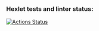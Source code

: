 ### Hexlet tests and linter status:
[![Actions Status](https://github.com/ysmir81/devops-for-programmers-project-lvl1/workflows/hexlet-check/badge.svg)](https://github.com/ysmir81/devops-for-programmers-project-lvl1/actions)